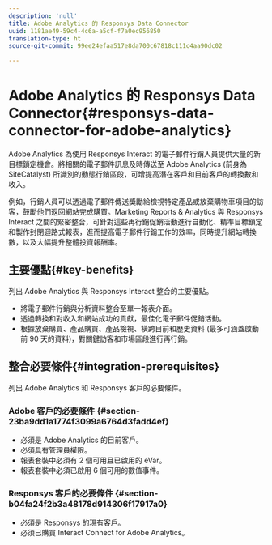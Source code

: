 ```yaml
---
description: 'null'
title: Adobe Analytics 的 Responsys Data Connector
uuid: 1181ae49-59c4-4c6a-a5cf-f7a0ec956850
translation-type: ht
source-git-commit: 99ee24efaa517e8da700c67818c111c4aa90dc02

---
```



# Adobe Analytics 的 Responsys Data Connector{#responsys-data-connector-for-adobe-analytics}

Adobe Analytics 為使用 Responsys Interact 的電子郵件行銷人員提供大量的新目標鎖定機會。將相關的電子郵件訊息及時傳送至 Adobe Analytics (前身為 SiteCatalyst) 所識別的動態行銷區段，可增提高潛在客戶和目前客戶的轉換數和收入。

例如，行銷人員可以透過電子郵件傳送獎勵給檢視特定產品或放棄購物車項目的訪客，鼓勵他們返回網站完成購買。Marketing Reports &amp; Analytics 與 Responsys Interact 之間的緊密整合，可針對這些再行銷促銷活動進行自動化、精準目標鎖定和製作封閉迴路式報表，進而提高電子郵件行銷工作的效率，同時提升網站轉換數，以及大幅提升整體投資報酬率。

## 主要優點{#key-benefits}

列出 Adobe Analytics 與 Responsys Interact 整合的主要優點。

* 將電子郵件行銷與分析資料整合至單一報表介面。
* 透過轉換和對收入和網站成功的貢獻，最佳化電子郵件促銷活動。
* 根據放棄購買、產品購買、產品檢視、橫跨目前和歷史資料 (最多可涵蓋啟動前 90 天的資料)，對關鍵訪客和市場區段進行再行銷。

## 整合必要條件{#integration-prerequisites}

列出 Adobe Analytics 和 Responsys 客戶的必要條件。

### Adobe 客戶的必要條件 {#section-23ba9dd1a1774f3099a6764d3fadd4ef}

* 必須是 Adobe Analytics 的目前客戶。
* 必須具有管理員權限。
* 報表套裝中必須有 2 個可用且已啟用的 eVar。
* 報表套裝中必須已啟用 6 個可用的數值事件。

### Responsys 客戶的必要條件 {#section-b04fa24f2b3a48178d914306f17917a0}

* 必須是 Responsys 的現有客戶。
* 必須已購買 Interact Connect for Adobe Analytics。
